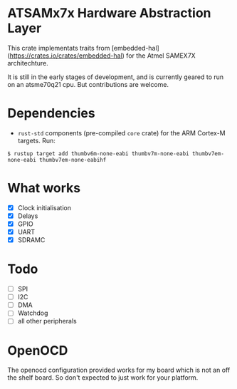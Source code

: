 # ATSAMx7x Hardware Abstraction Layer

This crate implementats traits from [embedded-hal] (https://crates.io/crates/embedded-hal) for the Atmel SAMEX7X architechture.

It is still in the early stages of development, and is currently geared to run on an atsme70q21 cpu. But contributions are welcome.

# Dependencies

- `rust-std` components (pre-compiled `core` crate) for the ARM Cortex-M
targets. Run:

``` console
$ rustup target add thumbv6m-none-eabi thumbv7m-none-eabi thumbv7em-none-eabi thumbv7em-none-eabihf
```
# What works
- [x] Clock initialisation
- [x] Delays
- [x] GPIO 
- [x] UART
- [x] SDRAMC

# Todo
- [ ] SPI
- [ ] I2C
- [ ] DMA
- [ ] Watchdog
- [ ] all other peripherals

# OpenOCD

The openocd configuration provided works for my board which is not an off the shelf board. So don't expected to just work for your platform.

